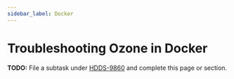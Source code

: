 ```yaml
---
sidebar_label: Docker
---
```


# Troubleshooting Ozone in Docker

**TODO:** File a subtask under [HDDS-9860](https://issues.apache.org/jira/browse/HDDS-9860) and complete this page or section.
